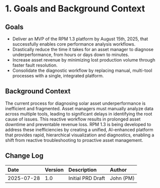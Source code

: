 # 1. Goals and Background Context

## Goals
* Deliver an MVP of the RPM 1.3 platform by August 15th, 2025, that successfully enables core performance analysis workflows.
* Drastically reduce the time it takes for an asset manager to diagnose underperformance, from hours or days down to minutes.
* Increase asset revenue by minimizing lost production volume through faster fault resolution.
* Consolidate the diagnostic workflow by replacing manual, multi-tool processes with a single, integrated platform.

## Background Context
The current process for diagnosing solar asset underperformance is inefficient and fragmented. Asset managers must manually analyze data across multiple tools, leading to significant delays in identifying the root cause of issues. This reactive workflow results in prolonged asset downtime and preventable revenue loss. RPM 1.3 is being developed to address these inefficiencies by creating a unified, AI-enhanced platform that provides rapid, hierarchical visualization and diagnostics, enabling a shift from reactive troubleshooting to proactive asset management.

## Change Log
| Date | Version | Description | Author |
| :--- | :--- | :--- | :--- |
| 2025-07-28 | 1.0 | Initial PRD Draft | John (PM) |

